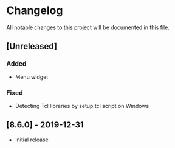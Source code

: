 # Changelog
All notable changes to this project will be documented in this file.

## [Unreleased]

### Added
- Menu widget

### Fixed
- Detecting Tcl libraries by setup.tcl script on Windows

## [8.6.0] - 2019-12-31
- Initial release
